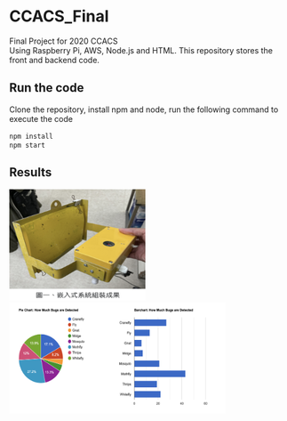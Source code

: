 # CCACS_Final

Final Project for 2020 CCACS  
Using Raspberry Pi, AWS, Node.js and HTML. This repository stores the front and backend code. 

## Run the code
Clone the repository, install npm and node, run the following command to execute the code

```
npm install
npm start
```

## Results
<img src="https://github.com/csinrn/CCACS_Final/blob/master/readmeImages/node.png" alt="Node"  width="245" height="200"> <img src="https://github.com/csinrn/CCACS_Final/blob/master/readmeImages/html.png" alt="Html Result"  width="390" height="200">
